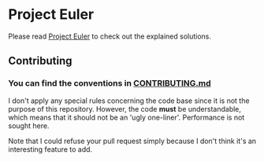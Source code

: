# Project Euler

Please read [Project Euler](https://turtlesmoke.github.io/Project-Euler/) to
check out the explained solutions.

## Contributing

### You can find the conventions in [CONTRIBUTING.md](./CONTRIBUTING.md)

I don't apply any special rules concerning the code base since it is not the
purpose of this repository. However, the code **must** be understandable, which
means that it should not be an 'ugly one-liner'. Performance is not sought here.

Note that I could refuse your pull request simply because I don't think it's an
interesting feature to add.